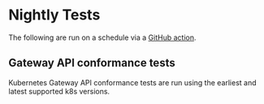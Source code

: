 # Nightly Tests

The following are run on a schedule via a [GitHub action](/.github/workflows/nightly-tests.yaml).

## Gateway API conformance tests
Kubernetes Gateway API conformance tests are run using the earliest and latest supported k8s versions.

